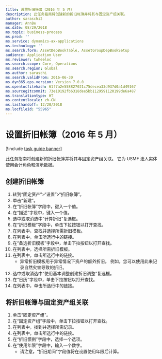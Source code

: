```yaml
---
title: 设置折旧帐簿（2016 年 5 月）
description: 此任务指南将创建新的折旧帐簿并将其与固定资产组关联。
author: saraschi2
manager: AnnBe
ms.date: 08/29/2018
ms.topic: business-process
ms.prod: ''
ms.service: dynamics-ax-applications
ms.technology: ''
ms.search.form: AssetDepBookTable, AssetGroupDepBookSetup
audience: Application User
ms.reviewer: twheeloc
ms.search.scope: Core, Operations
ms.search.region: Global
ms.author: saraschi
ms.search.validFrom: 2016-06-30
ms.dyn365.ops.version: Version 7.0.0
ms.openlocfilehash: 61f7a2e558827021c75decea33d937d0a1d49167
ms.sourcegitcommit: 73e10192fb6318dee5bb1129591120199de6a487
ms.translationtype: HT
ms.contentlocale: zh-CN
ms.lasthandoff: 12/20/2018
ms.locfileid: "55965"
---
```

# <a name="set-up-depreciation-books-may-2016"></a>设置折旧帐簿（2016 年 5 月）

[!include [task guide banner](../../includes/task-guide-banner.md)]

此任务指南将创建新的折旧帐簿并将其与固定资产组关联。  它为 USMF 法人实体使用会计角色和演示数据。


## <a name="create-a-depreciation-book"></a>创建折旧帐簿
1. 转到“固定资产”>“设置”>“折旧帐簿”。
2. 单击“新建”。
3. 在“折旧帐簿”字段中，键入一个值。
4. 在“描述”字段中，键入一个值。
5. 选中或取消选中“计算折旧”复选框。
6. 在“折旧模板”字段中，单击下拉按钮以打开查找。
7. 在列表中，查找并选择所需折旧模板。
8. 在列表中，单击所选行中的链接。
9. 在“备选折旧模板”字段中，单击下拉按钮以打开查找。
10. 在列表中，选择所需折旧模板。
11. 在列表中，单击所选行中的链接。
    * 异常折旧模板用于异常情况下资产的额外折旧。 例如，您可以使用此来记录自然灾害导致的折旧。  
12. 选中或取消选中“使用基本调整创建折旧调整”复选框。
13. 在“日历”字段中，单击下拉按钮以打开查找。
14. 在列表中，单击所选行中的链接。

## <a name="associate-the-depreciation-book-with-a-fixed-asset-group"></a>将折旧帐簿与固定资产组关联
1. 单击“固定资产组”。
2. 在“固定资产组”字段中，单击下拉按钮以打开查找。
3. 在列表中，找到并选择所需记录。
4. 在列表中，单击所选行中的链接。
5. 在“折旧惯例”字段中，选择一个选项。
6. 在“使用年限”字段中，输入一个数字。
    * 请注意，“折旧期间”字段值将在设置使用年限后计算。  

